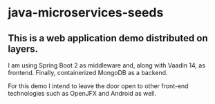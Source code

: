 # java-microservices-seeds

## This is a web application demo distributed on layers.

I am using Spring Boot 2 as middleware and, along with Vaadin 14, as frontend. Finally, containerized MongoDB as a backend.

For this demo I intend to leave the door open to other front-end technologies such as OpenJFX and Android as well.
